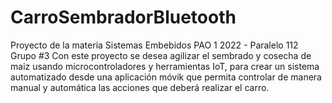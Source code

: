# CarroSembradorBluetooth
Proyecto de la materia Sistemas Embebidos PAO 1 2022 - Paralelo 112 Grupo #3 
Con este proyecto se desea agilizar el sembrado y cosecha de maiz usando microcontroladores y herramientas IoT, para crear un sistema automatizado desde una aplicación móvik
que permita controlar de manera manual y automática las acciones que deberá realizar el carro.
